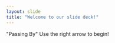 ```yaml
---
layout: slide
title: "Welcome to our slide deck!"
---
```

"Passing By"
Use the right arrow to begin!
